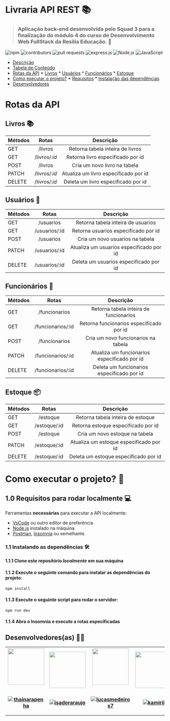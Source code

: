 # Livraria API REST 📚

> ### Aplicação back-end desenvolvida pelo Squad 3 para a finalização do módulo 4 do curso de Desenvolvimento Web FullStack da Resilia Educação. 💛

![npm](https://img.shields.io/npm/v/8.5?style=for-the-badge)
![contributors](https://img.shields.io/github/contributors/thainarapenha/LivrariaAPI?style=for-the-badge)
![pull requests](https://img.shields.io/github/issues-pr-closed/thainarapenha/LivrariaAPI?style=for-the-badge)
![express.js](https://img.shields.io/badge/express.js-%23404d59.svg?style=for-the-badge&logo=express&logoColor=%2361DAFB)
![Node.js](https://img.shields.io/badge/node.js-6DA55F?style=for-the-badge&logo=node.js&logoColor=white)
![JavaScript](https://img.shields.io/badge/javascript-%23323330.svg?style=for-the-badge&logo=javascript&logoColor=%23F7DF1E)
<!--ts-->
   * [Descrição](#descricao)
   * [Tabela de Conteúdo](#tabela-de-conteudo)
   * [Rotas da API](#rotas-da-api)
    * [Livros](#Livros)
    * [Usuários](#rotas-usuarios)
    * [Funcionários](#rotas-funcionarios)
    * [Estoque](#rotas-estoque)
   * [Como executar o projeto?](#como-executar-o-projeto)
    * [Requisitos](#Requisitos-dependências)
    * [Instalação das dependências](#instalacao)
   * [Desenvolvedores](#desenvolvedores)
<!--te-->

# Rotas da API 

## Livros 📚

| Métodos       | Rotas           | Descrição   |
| ------------- |:---------------:|:-----------:|
| GET           | /livros           | Retorna tabela inteira de livros      
| GET           | /livros/:*id*     | Retorna livro especificado por id 
| POST          | /livros           | Cria um novo livro na tabela          
| PATCH         | /livros/:*id*     | Atualiza um livro especificado por id 
| DELETE        | /livros/:*id*     | Deleta um livro especificado por id  

## Usuários 🙂

| Métodos       | Rotas           | Descrição   |
| ------------- |:---------------:|:-----------:|
| GET           | /usuarios         | Retorna tabela inteira de usuarios  
| GET           | /usuarios/:id     | Retorna usuarios especificado por id 
| POST          | /usuarios         | Cria um novo usuarios na tabela      
| PATCH         | /usuarios/:id     | Atualiza um usuarios especificado por id 
| DELETE        | /usuarios/:id     | Deleta um usuarios especificado por id


## Funcionários 💼

| Métodos       | Rotas                 | Descrição   |
| ------------- |:---------------:      |:-----------:|
| GET           | /funcionarios         | Retorna tabela inteira de funcionarios  
| GET           | /funcionarios/:id     | Retorna funcionarios especificado por id 
| POST          | /funcionarios         | Cria um novo funcionarios na tabela     
| PATCH         | /funcionarios/:id     | Atualiza um funcionarios especificado por id
| DELETE        | /funcionarios/:id     | Deleta um funcionarios especificado por id

## Estoque 📦

| Métodos       | Rotas             | Descrição   |
| ------------- |:----------------: |:-----------:|
| GET           | /estoque          | Retorna tabela inteira de estoque
| GET           | /estoque/:id      | Retorna estoque especificado por id 
| POST          | /estoque          | Cria um novo estoque na tabela       
| PATCH         | /estoque/:id      | Atualiza um estoque especificado por id
| DELETE        | /estoque/:id      | Deleta um estoque especificado por id



# Como executar o projeto? 🤔

## 1.0 Requisitos para rodar localmente 💻 

Ferramentas **necessárias** para executar a API localmente:

<!--ts-->
   * [VsCode](https://code.visualstudio.com/download) ou outro editor de preferência
   * [Node.js](https://nodejs.org/en/download/) instalado na máquina
   * [Postman](https://www.postman.com/downloads/), [Insomnia](https://insomnia.rest/download) ou semelhante.
<!--te-->

### 1.1 Instalando as dependências 🛠️


#### 1.1.1 Clone  este repositório _localmente_ em sua máquina

#### 1.1.2 Execute o seguinte comando para instalar as dependências do projeto: 

```
npm install
```

#### 1.1.3 Execute o seguinte script para rodar o servidor: 

```
npm run dev
```
#### 1.1.4 Abra o Insomnia e execute a rotas especificadas 

## Desenvolvedores(as) 👨‍💻
<table>
    <th>
      <a href="https://github.com/thainarapenha">
        <img src="https://avatars.githubusercontent.com/thainarapenha" width="115"><br><br>
        <p align="center">
            <a href="https://github.com/thainarapenha" target="_blank">
                <img 
                    src="https://img.shields.io/badge/thainarapenha-100000?style=flat-square&logo=github&logoColor=white" 
                    alt="thainarapenha"
                />
            </a>
        </p>
      </a>
    </th>
    <th>
      <a href="https://github.com/isadoraraujo">
        <img src="https://avatars.githubusercontent.com/isadoraraujo" width="115"><br><br>
        <p align="center">
            <a href="https://github.com/isadoraraujo" target="_blank">
                <img 
                    src="https://img.shields.io/badge/isadoraraujo-100000?style=flat-square&logo=github&logoColor=white" 
                    alt="isadoraraujo"
                />
            </a>
        </p>
      </a>
    </th>
    <th>
    <a href="https://github.com/lucasmedeiros7">
        <img src="https://avatars.githubusercontent.com/lucasmedeiros7" width="115"><br><br>
        <p align="center">
            <a href="https://github.com/lucasmedeiros7" target="_blank">
                <img 
                    src="https://img.shields.io/badge/lucasmedeiros7-100000?style=flat-square&logo=github&logoColor=white" 
                    alt="lucasmedeiros7"
                />
            </a>
        </p>
      </a>
    </th>
    <th>
    <a href="https://github.com/kamirii">
        <img src="https://avatars.githubusercontent.com/kamirii" width="115"><br><br>
        <p align="center">
            <a href="https://github.com/kamirii" target="_blank">
                <img 
                    src="https://img.shields.io/badge/kamirii-100000?style=flat-square&logo=github&logoColor=white" 
                    alt="kamirii"
                />
            </a>
        </p>
      </a>
    </th>
    </table>




